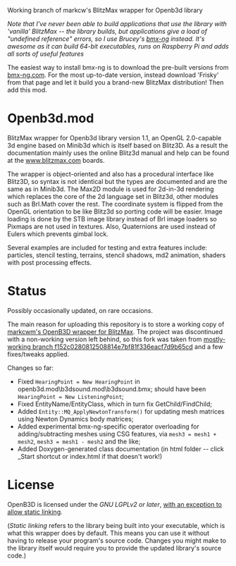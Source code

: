 Working branch of markcw's BlitzMax wrapper for Openb3d library

*Note that I've never been able to build applications that use the library with 'vanilla' BlitzMax -- the library builds, but applications give a load of "undefined reference" errors, so I use Brucey's [bmx-ng](https://github.com/bmx-ng "bmx-ng") instead. It's awesome as it can build 64-bit executables, runs on Raspberry Pi and adds all sorts of useful features*

The easiest way to install bmx-ng is to download the pre-built versions from [bmx-ng.com](http://www.bmx-ng.com/main/downloads/ "bmx-ng"). For the most up-to-date version, instead download 'Frisky' from that page and let it build you a brand-new BlitzMax distribution! Then add this mod.

Openb3d.mod
===========

BlitzMax wrapper for Openb3d library version 1.1, an OpenGL 2.0-capable 3d engine based on Minib3d which is itself based on Blitz3D. As a result the documentation mainly uses the online Blitz3d manual and help can be found at the www.blitzmax.com boards.

The wrapper is object-oriented and also has a procedural interface like Blitz3D, so syntax is not identical but the types are documented and are the same as in Minib3d. The Max2D module is used for 2d-in-3d rendering which replaces the core of the 2d language set in Blitz3d, other modules such as Brl.Math cover the rest. The coordinate system is flipped from the OpenGL orientation to be like Blitz3d so porting code will be easier. Image loading is done by the STB image library instead of Brl image loaders so Pixmaps are not used in textures. Also, Quaternions are used instead of Eulers which prevents gimbal lock.

Several examples are included for testing and extra features include: particles, stencil testing, terrains, stencil shadows, md2 animation, shaders with post processing effects.

Status
======

Possibly occasionally updated, on rare occasions.

The main reason for uploading this repository is to store a working copy of [markcwm's OpenB3D wrapper for BlitzMax](https://github.com/markcwm/openb3d.mod/ "OpenB3D Wrapper"). The project was discontinued with a non-working version left behind, so this fork was taken from [mostly-working branch f152c0280812508814e7bf81f336eacf7d9b65cd](https://github.com/markcwm/openb3d.mod/commit/f152c0280812508814e7bf81f336eacf7d9b65cd/ "Mostly-working branch") and a few fixes/tweaks applied.

Changes so far:

* Fixed `HearingPoint = New HearingPoint` in openb3d.mod\b3dsound.mod\b3dsound.bmx; should have been `HearingPoint = New ListeningPoint`;
* Fixed EntityName/EntityClass, which in turn fix GetChild/FindChild;
* Added `Entity::MQ_ApplyNewtonTransform()` for updating mesh matrices using Newton Dynamics body matrices;
* Added experimental bmx-ng-specific operator overloading for adding/subtracting meshes using CSG features, via `mesh3 = mesh1 + mesh2`, `mesh3 = mesh1 - mesh2` and the like;
* Added Doxygen-generated class documentation (in html folder -- click \_Start shortcut or index.html if that doesn't work!)

License
=======

OpenB3D is licensed under the *GNU LGPLv2 or later*, <u>with an exception to allow static linking</u>.

(*Static linking* refers to the library being built into your executable, which is what this wrapper does by default. This means you can use it without having to release your program's source code. Changes you might make to the library itself would require you to provide the updated library's source code.)
